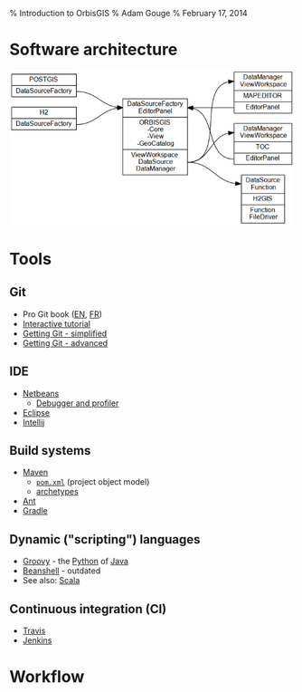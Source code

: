 % Introduction to OrbisGIS
% Adam Gouge
% February 17, 2014

# Software architecture

![OSGi](osgi.png)

# Tools

## Git

* Pro Git book ([EN](http://git-scm.com/book), [FR](http://git-scm.com/book/fr))
* [Interactive tutorial](http://try.github.io)
* [Getting Git - simplified](https://dbrgn.ch/slides/20130207_getting_git)
* [Getting Git - advanced](http://www.slideshare.net/chacon/getting-git)

## IDE

* [Netbeans](https://netbeans.org)
    * [Debugger and profiler](https://netbeans.org/features/java/debugger.html)
* [Eclipse](https://www.eclipse.org)
* [Intellij](https://www.eclipse.org)

## Build systems

* [Maven](http://maven.apache.org)
    * [`pom.xml`](https://github.com/irstv/H2GIS/blob/master/pom.xml) (project object model)
    * [archetypes](https://github.com/irstv/orbisgis-plugin-archetype)
* [Ant](http://ant.apache.org)
* [Gradle](http://www.gradle.org)

## Dynamic ("scripting") languages

* [Groovy](http://groovy.codehaus.org) - the [Python](http://www.python.org) of [Java](https://www.java.com/en)
* [Beanshell](http://www.beanshell.org) - outdated
* See also: [Scala](http://www.scala-lang.org)

## Continuous integration (CI)

* [Travis](https://travis-ci.org)
* [Jenkins](http://jenkins.orbisgis.org)

# Workflow
